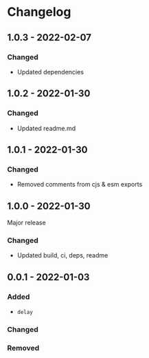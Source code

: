 # Changelog

## 1.0.3 - 2022-02-07

### Changed

- Updated dependencies

## 1.0.2 - 2022-01-30

### Changed

- Updated readme.md

## 1.0.1 - 2022-01-30

### Changed

- Removed comments from cjs & esm exports

## 1.0.0 - 2022-01-30

Major release

### Changed

- Updated build, ci, deps, readme

## 0.0.1 - 2022-01-03

### Added

- `delay`

### Changed

### Removed
